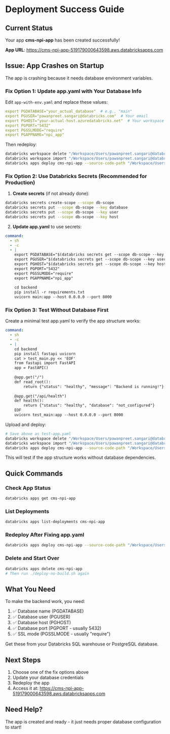 # Deployment Success Guide

## Current Status

Your app **cms-npi-app** has been created successfully!

**App URL**: https://cms-npi-app-519179000643598.aws.databricksapps.com

## Issue: App Crashes on Startup

The app is crashing because it needs database environment variables. 

### Fix Option 1: Update app.yaml with Your Database Info

Edit `app-with-env.yaml` and replace these values:

```yaml
export PGDATABASE="your_actual_database"  # e.g., "main"
export PGUSER="pawanpreet.sangari@databricks.com"  # Your email
export PGHOST="your-actual-host.azuredatabricks.net"  # Your workspace host
export PGPORT="5432"
export PGSSLMODE="require"
export PGAPPNAME="npi_app"
```

Then redeploy:
```bash
databricks workspace delete "/Workspace/Users/pawanpreet.sangari@databricks.com/apps/cms-npi-app/app.yaml"
databricks workspace import "/Workspace/Users/pawanpreet.sangari@databricks.com/apps/cms-npi-app/app.yaml" --file app-with-env.yaml --language PYTHON
databricks apps deploy cms-npi-app --source-code-path "/Workspace/Users/pawanpreet.sangari@databricks.com/apps/cms-npi-app"
```

### Fix Option 2: Use Databricks Secrets (Recommended for Production)

1. **Create secrets** (if not already done):
```bash
databricks secrets create-scope --scope db-scope
databricks secrets put --scope db-scope --key database
databricks secrets put --scope db-scope --key user  
databricks secrets put --scope db-scope --key host
```

2. **Update app.yaml** to use secrets:
```yaml
command:
  - sh
  - -c
  - |
    export PGDATABASE="$(databricks secrets get --scope db-scope --key database)"
    export PGUSER="$(databricks secrets get --scope db-scope --key user)"
    export PGHOST="$(databricks secrets get --scope db-scope --key host)"
    export PGPORT="5432"
    export PGSSLMODE="require"
    export PGAPPNAME="npi_app"
    
    cd backend
    pip install -r requirements.txt
    uvicorn main:app --host 0.0.0.0 --port 8000
```

### Fix Option 3: Test Without Database First

Create a minimal test app.yaml to verify the app structure works:

```yaml
command:
  - sh
  - -c
  - |
    cd backend
    pip install fastapi uvicorn
    cat > test_main.py << 'EOF'
    from fastapi import FastAPI
    app = FastAPI()
    
    @app.get("/")
    def read_root():
        return {"status": "healthy", "message": "Backend is running!"}
    
    @app.get("/api/health")
    def health():
        return {"status": "healthy", "database": "not_configured"}
    EOF
    uvicorn test_main:app --host 0.0.0.0 --port 8000
```

Upload and deploy:
```bash
# Save above as test-app.yaml
databricks workspace delete "/Workspace/Users/pawanpreet.sangari@databricks.com/apps/cms-npi-app/app.yaml"
databricks workspace import "/Workspace/Users/pawanpreet.sangari@databricks.com/apps/cms-npi-app/app.yaml" --file test-app.yaml --language PYTHON
databricks apps deploy cms-npi-app --source-code-path "/Workspace/Users/pawanpreet.sangari@databricks.com/apps/cms-npi-app"
```

This will test if the app structure works without database dependencies.

## Quick Commands

### Check App Status
```bash
databricks apps get cms-npi-app
```

### List Deployments
```bash
databricks apps list-deployments cms-npi-app
```

### Redeploy After Fixing app.yaml
```bash
databricks apps deploy cms-npi-app --source-code-path "/Workspace/Users/pawanpreet.sangari@databricks.com/apps/cms-npi-app"
```

### Delete and Start Over
```bash
databricks apps delete cms-npi-app
# Then run ./deploy-no-build.sh again
```

## What You Need

To make the backend work, you need:
1. ✅ Database name (PGDATABASE)
2. ✅ Database user (PGUSER) 
3. ✅ Database host (PGHOST)
4. ✅ Database port (PGPORT - usually 5432)
5. ✅ SSL mode (PGSSLMODE - usually "require")

Get these from your Databricks SQL warehouse or PostgreSQL database.

## Next Steps

1. Choose one of the fix options above
2. Update your database credentials
3. Redeploy the app
4. Access it at: https://cms-npi-app-519179000643598.aws.databricksapps.com

## Need Help?

The app is created and ready - it just needs proper database configuration to start!

